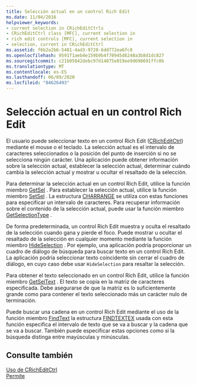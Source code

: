 ```yaml
---
title: Selección actual en un control Rich Edit
ms.date: 11/04/2016
helpviewer_keywords:
- current selection in CRichEditCtrls
- CRichEditCtrl class [MFC], current selection in
- rich edit controls [MFC], current selection in
- selection, current in CRichEditCtrl
ms.assetid: f6b2a2b6-5481-4ad3-9720-6dd772ea6fc8
ms.openlocfilehash: 9591f1aeb4e159b9b4f70945d6248a3b8d1dc827
ms.sourcegitcommit: c21b05042debc97d14875e019ee9d698691ffc0b
ms.translationtype: MT
ms.contentlocale: es-ES
ms.lasthandoff: 06/09/2020
ms.locfileid: "84626493"
---
```

# <a name="current-selection-in-a-rich-edit-control"></a>Selección actual en un control Rich Edit

El usuario puede seleccionar texto en un control Rich Edit ([CRichEditCtrl](reference/cricheditctrl-class.md)) mediante el mouse o el teclado. La selección actual es el intervalo de caracteres seleccionados o la posición del punto de inserción si no se selecciona ningún carácter. Una aplicación puede obtener información sobre la selección actual, establecer la selección actual, determinar cuándo cambia la selección actual y mostrar u ocultar el resaltado de la selección.

Para determinar la selección actual en un control Rich Edit, utilice la función miembro [GetSel](reference/cricheditctrl-class.md#getsel) . Para establecer la selección actual, utilice la función miembro [SetSel](reference/cricheditctrl-class.md#setsel) . La estructura [CHARRANGE](/windows/win32/api/richedit/ns-richedit-charrange) se utiliza con estas funciones para especificar un intervalo de caracteres. Para recuperar información sobre el contenido de la selección actual, puede usar la función miembro [GetSelectionType](reference/cricheditctrl-class.md#getselectiontype) .

De forma predeterminada, un control Rich Edit muestra y oculta el resaltado de la selección cuando gana y pierde el foco. Puede mostrar u ocultar el resaltado de la selección en cualquier momento mediante la función miembro [HideSelection](reference/cricheditctrl-class.md#hideselection) . Por ejemplo, una aplicación podría proporcionar un cuadro de diálogo de búsqueda para buscar texto en un control Rich Edit. La aplicación podría seleccionar texto coincidente sin cerrar el cuadro de diálogo, en cuyo caso debe usar `HideSelection` para resaltar la selección.

Para obtener el texto seleccionado en un control Rich Edit, utilice la función miembro [GetSelText](reference/cricheditctrl-class.md#getseltext) . El texto se copia en la matriz de caracteres especificada. Debe asegurarse de que la matriz es lo suficientemente grande como para contener el texto seleccionado más un carácter nulo de terminación.

Puede buscar una cadena en un control Rich Edit mediante el uso de la función miembro [FindText](reference/cricheditctrl-class.md#findtext) la estructura [FINDTEXTEX](/windows/win32/api/richedit/ns-richedit-findtextexw) usada con esta función especifica el intervalo de texto que se va a buscar y la cadena que se va a buscar. También puede especificar estas opciones como si la búsqueda distinga entre mayúsculas y minúsculas.

## <a name="see-also"></a>Consulte también

[Uso de CRichEditCtrl](using-cricheditctrl.md)<br/>
[Permite](controls-mfc.md)

